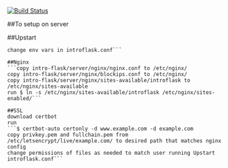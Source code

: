 [![Build Status](https://travis-ci.org/devinstevenson/intoflask.svg?branch=master)](https://travis-ci.org/devinstevenson/intoflask)


##To setup on server

##Upstart
```copy intro-flask/server/init/introflask.conf file to /etc/init/
change env vars in introflask.conf```

##Nginx
```copy intro-flask/server/nginx/nginx.conf to /etc/nginx/
copy intro-flask/server/nginx/blockips.conf to /etc/nginx/
copy intro-flask/server/nginx/sites-available/introflask to /etc/nginx/sites-available
run $ ln -s /etc/nginx/sites-available/introflask /etc/nginx/sites-enabled/```

##SSL
download certbot
run 
```$ certbot-auto certonly -d www.example.com -d example.com
copy privkey.pem and fullchain.pem from /etc/letsencrypt/live/example.com/ to desired path that matches nginx config
change permissions of files as needed to match user running Upstart introflask.conf```
